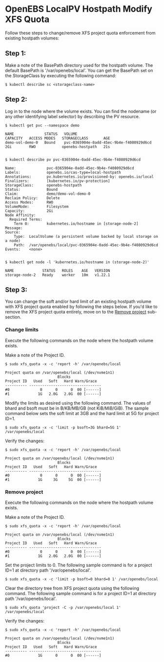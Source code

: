 # OpenEBS LocalPV Hostpath Modify XFS Quota

Follow these steps to change/remove XFS project quota enforcement from existing hostpath volumes:

## Step 1:

Make a note of the BasePath directory used for the hostpath volume. The default BasePath is '/var/openebs/local'. You can get the BasePath set on the StorageClass by executing the following command:
```console
$ kubectl describe sc <storageclass-name>
```

## Step 2:

Log in to the node where the volume exists. You can find the nodename (or any other identifying label selector) by describing the PV resource.
```console
$ kubectl get pvc --namespace demo

NAME              STATUS   VOLUME                                     CAPACITY   ACCESS MODES   STORAGECLASS       AGE
demo-vol-demo-0   Bound    pvc-0365904e-0add-45ec-9b4e-f4080929d6cd   2Gi        RWO            openebs-hostpath   21s


$ kubectl describe pv pvc-0365904e-0add-45ec-9b4e-f4080929d6cd

Name:              pvc-0365904e-0add-45ec-9b4e-f4080929d6cd
Labels:            openebs.io/cas-type=local-hostpath
Annotations:       pv.kubernetes.io/provisioned-by: openebs.io/local
Finalizers:        [kubernetes.io/pv-protection]
StorageClass:      openebs-hostpath
Status:            Bound
Claim:             demo/demo-vol-demo-0
Reclaim Policy:    Delete
Access Modes:      RWO
VolumeMode:        Filesystem
Capacity:          2Gi
Node Affinity:     
  Required Terms:  
    Term 0:        kubernetes.io/hostname in [storage-node-2]
Message:           
Source:
    Type:  LocalVolume (a persistent volume backed by local storage on a node)
    Path:  /var/openebs/local/pvc-0365904e-0add-45ec-9b4e-f4080929d6cd
Events:    <none>


$ kubectl get node -l 'kubernetes.io/hostname in (storage-node-2)'

NAME             STATUS   ROLES    AGE   VERSION
storage-node-2   Ready    worker   10m   v1.22.1
```

## Step 3:

You can change the soft and/or hard limit of an existing hostpath volume with XFS project quota enabled by following the steps below. If you'd like to remove the XFS project quota entirely, move on to the [Remove project](#remove-project) sub-section.

### Change limits

Execute the following commands on the node where the hostpath volume exists.

Make a note of the Project ID.
```command
$ sudo xfs_quota -x -c 'report -h' /var/openebs/local

Project quota on /var/openebs/local (/dev/nvme1n1)
                        Blocks              
Project ID   Used   Soft   Hard Warn/Grace   
---------- --------------------------------- 
#0              0      0      0  00 [------]
#1             1G   2.0G   2.0G  00 [------]
```

Modify the limits as desired using the following command. The values of bhard and bsoft must be in B/KB/MB/GB (not KiB/MiB/GiB). The sample command below sets the soft limit at 3GB and the hard limit at 5G for project ID=1.
```command
$ sudo xfs_quota -x -c 'limit -p bsoft=3G bhard=5G 1' /var/openebs/local
```

Verify the changes:
```console
$ sudo xfs_quota -x -c 'report -h' /var/openebs/local

Project quota on /var/openebs/local (/dev/nvme1n1)
                        Blocks              
Project ID   Used   Soft   Hard Warn/Grace   
---------- --------------------------------- 
#0              0      0      0  00 [------]
#1             1G     3G     5G  00 [------]
```

### Remove project

Execute the following commands on the node where the hostpath volume exists.

Make a note of the Project ID.
```command
$ sudo xfs_quota -x -c 'report -h' /var/openebs/local

Project quota on /var/openebs/local (/dev/nvme1n1)
                        Blocks              
Project ID   Used   Soft   Hard Warn/Grace   
---------- --------------------------------- 
#0              0      0      0  00 [------]
#1             1G   2.0G   2.0G  00 [------]
```

Set the project limits to 0. The following sample command is for a project ID=1 at directory path '/var/openebs/local'.
```command
$ sudo xfs_quota -x -c 'limit -p bsoft=0 bhard=0 1' /var/openebs/local
```

Clear the directory tree from XFS project quota using the following command. The following sample command is for a project ID=1 at directory path '/var/openebs/local'.

```console
$ sudo xfs_quota 'project -C -p /var/openebs/local 1' /var/openebs/local
```

Verify the changes:
```console
$ sudo xfs_quota -x -c 'report -h' /var/openebs/local

Project quota on /var/openebs/local (/dev/nvme1n1)
                        Blocks              
Project ID   Used   Soft   Hard Warn/Grace   
---------- --------------------------------- 
#0             1G      0      0  00 [------]
```

